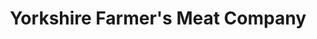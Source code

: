 ---
title: "Yorkshire Farmer's Meat Company"
url: /harrogate/yorkshire-farmers-meat-company/
shop: butcher
---
